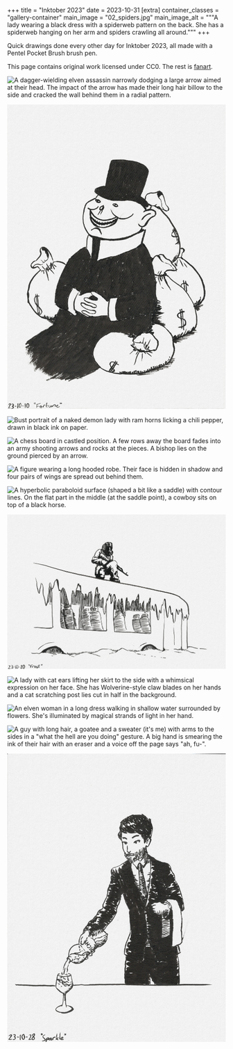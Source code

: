 +++
title = "Inktober 2023"
date = 2023-10-31
[extra]
container_classes = "gallery-container"
main_image = "02_spiders.jpg"
main_image_alt = """A lady wearing a black dress
with a spiderweb pattern on the back.
She has a spiderweb hanging on her arm and spiders crawling all around."""
+++

Quick drawings done every other day for Inktober 2023,
all made with a Pentel Pocket Brush brush pen.

<!-- more -->

This page contains original work licensed under CC0.
The rest is [fanart](../../fanart/2023/inktober-2023/).

![A dagger-wielding elven assassin narrowly dodging a large arrow aimed at their head.
The impact of the arrow has made their long hair billow to the side
and cracked the wall behind them in a radial pattern.](04_dodge.jpg)

![Porky the Capitalist Pig sitting on a pile of big money bags.](10_fortune.jpg)

![Bust portrait of a naked demon lady with ram horns
licking a chili pepper, drawn in black ink on paper.](12_spicey.jpg)

![A chess board in castled position.
A few rows away the board fades into an army shooting arrows and rocks at the pieces.
A bishop lies on the ground pierced by an arrow.](14_castle.jpg)

![A figure wearing a long hooded robe.
Their face is hidden in shadow and four pairs of wings are spread out behind them.](16_angel.jpg)

![A hyperbolic paraboloid surface
(shaped a bit like a saddle) with contour lines.
On the flat part in the middle (at the saddle point),
a cowboy sits on top of a black horse.](18_saddle.jpg)

![A soldier crouching on top of an ice-covered bus wearing a gas mask.](20_frost.jpg)

![A lady with cat ears lifting her skirt to the side
with a whimsical expression on her face.
She has Wolverine-style claw blades on her hands
and a cat scratching post lies cut in half in the background.](22_scratchy.jpg)

![An elven woman in a long dress walking in shallow water surrounded by flowers.
She's illuminated by magical strands of light in her hand.](24_shallow.jpg)

![A guy with long hair, a goatee and a sweater (it's me)
with arms to the sides in a "what the hell are you doing" gesture.
A big hand is smearing the ink of their hair with an eraser
and a voice off the page says "ah, fu-".](26_remove.jpg)

![A waiter in a suit and tie pouring sparkling water out of a plastic bottle.](28_sparkle.jpg)


